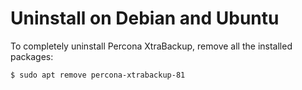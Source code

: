 # Uninstall on Debian and Ubuntu

To completely uninstall Percona XtraBackup, remove all the installed packages:

```{.bash data-prompt="$"}
$ sudo apt remove percona-xtrabackup-81
```